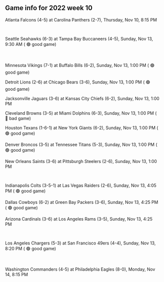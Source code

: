 ## Game info for 2022 week 10
Atlanta Falcons (4-5) at Carolina Panthers (2-7), Thursday, Nov 10, 8:15 PM


<br/>

Seattle Seahawks (6-3) at Tampa Bay Buccaneers (4-5), Sunday, Nov 13, 9:30 AM (	:green_circle: good game)


<br/>

Minnesota Vikings (7-1) at Buffalo Bills (6-2), Sunday, Nov 13, 1:00 PM (	:green_circle: good game)

Detroit Lions (2-6) at Chicago Bears (3-6), Sunday, Nov 13, 1:00 PM (	:green_circle: good game)

Jacksonville Jaguars (3-6) at Kansas City Chiefs (6-2), Sunday, Nov 13, 1:00 PM

Cleveland Browns (3-5) at Miami Dolphins (6-3), Sunday, Nov 13, 1:00 PM (	:red_circle: bad game)

Houston Texans (1-6-1) at New York Giants (6-2), Sunday, Nov 13, 1:00 PM (	:green_circle: good game)

Denver Broncos (3-5) at Tennessee Titans (5-3), Sunday, Nov 13, 1:00 PM (	:green_circle: good game)

New Orleans Saints (3-6) at Pittsburgh Steelers (2-6), Sunday, Nov 13, 1:00 PM


<br/>

Indianapolis Colts (3-5-1) at Las Vegas Raiders (2-6), Sunday, Nov 13, 4:05 PM (	:green_circle: good game)

Dallas Cowboys (6-2) at Green Bay Packers (3-6), Sunday, Nov 13, 4:25 PM (	:green_circle: good game)

Arizona Cardinals (3-6) at Los Angeles Rams (3-5), Sunday, Nov 13, 4:25 PM


<br/>

Los Angeles Chargers (5-3) at San Francisco 49ers (4-4), Sunday, Nov 13, 8:20 PM (	:green_circle: good game)


<br/>

Washington Commanders (4-5) at Philadelphia Eagles (8-0), Monday, Nov 14, 8:15 PM


